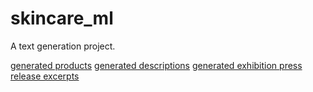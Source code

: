 # skincare_ml

A text generation project.

[generated products](titles/generated_products.txt)
[generated descriptions](descriptions/generated_descriptions.txt)
[generated exhibition press release excerpts](exh_ml/all_press_releases.txt)
